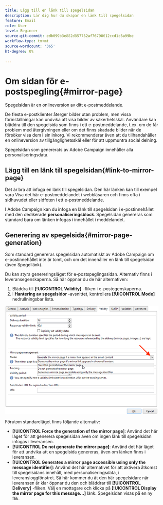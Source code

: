 ```yaml
---
title: Lägg till en länk till spegelsidan
description: Lär dig hur du skapar en länk till spegelsidan
feature: Email
role: User
level: Beginner
source-git-commit: edb099b3e882d857752af76798012ccd1c5a99be
workflow-type: tm+mt
source-wordcount: '365'
ht-degree: 0%

---
```


# Om sidan för e-postspegling{#mirror-page}

Spegelsidan är en onlineversion av ditt e-postmeddelande.

De flesta e-postklienter återger bilder utan problem, men vissa förinställningar kan undvika att visa bilder av säkerhetsskäl. Användare kan bläddra till den spegelsida som finns i ett e-postmeddelande, t.ex. om de får problem med återgivningen eller om det finns skadade bilder när de försöker visa dem i sin inkorg. Vi rekommenderar även att du tillhandahåller en onlineversion av tillgänglighetsskäl eller för att uppmuntra social delning.

Spegelsidan som genererats av Adobe Campaign innehåller alla personaliseringsdata.

## Lägg till en länk till spegelsidan{#link-to-mirror-page}

Det är bra att infoga en länk till spegelsidan. Den här länken kan till exempel vara Visa det här e-postmeddelandet i webbläsaren och finns ofta i sidhuvudet eller sidfoten i ett e-postmeddelande.

I Adobe Campaign kan du infoga en länk till spegelsidan i e-postinnehållet med den dedikerade **personaliseringsblock**. Spegelsidan genereras som standard bara om länken infogas i innehållet i meddelandet.

<!--For more on personalization blocks insertion, refer to [Personalization blocks](personalization-blocks.md).-->

## Generering av spegelsida{#mirror-page-generation}

Som standard genereras spegelsidan automatiskt av Adobe Campaign om e-postinnehållet inte är tomt, och om det innehåller en länk till spegelsidan (även Spegellänk).

Du kan styra genereringsläget för e-postspeglingssidan. Alternativ finns i leveransegenskaperna. Så här öppnar du de här alternativen:

1. Bläddra till **[!UICONTROL Validity]** -fliken i e-postegenskaperna.
1. I **Hantering av spegelsidor** -avsnittet, kontrollera **[!UICONTROL Mode]** nedrullningsbar lista.

![](assets/mirror-page-generation.png)

Förutom standardläget finns följande alternativ:

* **[!UICONTROL Force the generation of the mirror page]**: Använd det här läget för att generera spegelsidan även om ingen länk till spegelsidan infogas i leveransen.
* **[!UICONTROL Do not generate the mirror page]**: Använd det här läget för att undvika att en spegelsida genereras, även om länken finns i leveransen.
* **[!UICONTROL Generates a mirror page accessible using only the message identifier]**: Använd det här alternativet för att aktivera åtkomst till spegelsidans innehåll, med personaliseringsdata, i leveransloggfönstret. Så här kommer du åt den här spegelsidan: när leveransen är klar öppnar du den och bläddrar till **[!UICONTROL Delivery]** -fliken. Välj en mottagare och klicka på **[!UICONTROL Display the mirror page for this message...]** länk. Spegelsidan visas på en ny flik.


